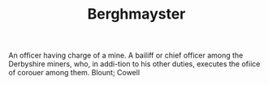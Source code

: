 ---
title: Berghmayster
letter: B
permalink: "/definitions/berghmayster.html"
body: An officer having charge of a mine. A bailiff or chief officer among the Derbyshire
  miners, who, in addi-tion to his other duties, executes the ofiice of corouer among
  them. Blount; Cowell
published_at: '2018-07-07'
source: Black's Law Dictionary
layout: post
---